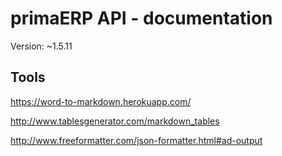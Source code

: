 primaERP API - documentation
==

Version: ~1.5.11

## Tools

https://word-to-markdown.herokuapp.com/

http://www.tablesgenerator.com/markdown_tables

http://www.freeformatter.com/json-formatter.html#ad-output
